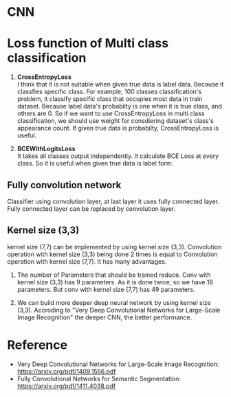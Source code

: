 # CNN

# Loss function of Multi class classification
1) **CrossEntropyLoss**  
 I think that it is not suitable when given true data is label data. Because it classfies specific class. For example, 100 classes classification's problem, it classify specific class that occupies most data in train dataset. Because label data's probabilty is one when it is true class, and others are 0. So if we want to use CrossEntropyLoss in multi class classification, we should use weight for consdiering dataset's class's appearance count. If given true data is probabilty, CrossEntropyLoss is useful. 

2) **BCEWithLogitsLoss**   
 It takes all classes output independently. It calculate BCE Loss at every class. So it is useful when given true data is label form.  

## Fully convolution network  
Classifier using convolution layer, at last layer it uses fully connected layer. Fully connected layer can be replaced by convolution layer.

## Kernel size (3,3) 
kernel size (7,7) can be implemented by using kernel size (3,3). Convolution operation with kernel size (3,3) being done 2 times is equal to Convolution operation with kernel size (7,7). It has many advantages.   
1) The number of Parameters that should be trained reduce. Conv with kernel size (3,3) has 9 parameters. As it is done twice, so we have 18 parameters. But conv with kernel size (7,7) has 49 parameters.    

2)  We can build more deeper deep neural network by using kernel size (3,3). Accroding to "Very Deep Convolutional Networks for Large-Scale Image Recognition" the deeper CNN, the better performance.   

# Reference  
* Very Deep Convolutional Networks for Large-Scale Image Recognition: https://arxiv.org/pdf/1409.1556.pdf    
* Fully Convolutional Networks for Semantic Segmentation: https://arxiv.org/pdf/1411.4038.pdf    
